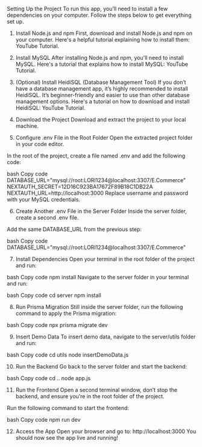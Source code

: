 Setting Up the Project
To run this app, you’ll need to install a few dependencies on your computer. Follow the steps below to get everything set up.

1. Install Node.js and npm
First, download and install Node.js and npm on your computer.
Here's a helpful tutorial explaining how to install them: YouTube Tutorial.

2. Install MySQL
After installing Node.js and npm, you'll need to install MySQL.
Here's a tutorial that explains how to install MySQL: YouTube Tutorial.

3. (Optional) Install HeidiSQL (Database Management Tool)
If you don’t have a database management app, it’s highly recommended to install HeidiSQL. It’s beginner-friendly and easier to use than other database management options.
Here's a tutorial on how to download and install HeidiSQL: YouTube Tutorial.

4. Download the Project
Download and extract the project to your local machine.

5. Configure .env File in the Root Folder
Open the extracted project folder in your code editor.

In the root of the project, create a file named .env and add the following code:

bash
Copy code
DATABASE_URL="mysql://root:LORI1234@localhost:3307/E.Commerce"
NEXTAUTH_SECRET=12D16C923BA17672F89B18C1DB22A
NEXTAUTH_URL=http://localhost:3000
Replace username and password with your MySQL credentials.

6. Create Another .env File in the Server Folder
Inside the server folder, create a second .env file.

Add the same DATABASE_URL from the previous step:

bash
Copy code
DATABASE_URL="mysql://root:LORI1234@localhost:3307/E.Commerce"

7. Install Dependencies
Open your terminal in the root folder of the project and run:

bash
Copy code
npm install
Navigate to the server folder in your terminal and run:

bash
Copy code
cd server
npm install

8. Run Prisma Migration
Still inside the server folder, run the following command to apply the Prisma migration:

bash
Copy code
npx prisma migrate dev

9. Insert Demo Data
To insert demo data, navigate to the server/utils folder and run:

bash
Copy code
cd utils
node insertDemoData.js

10. Run the Backend
Go back to the server folder and start the backend:

bash
Copy code
cd ..
node app.js

11. Run the Frontend
Open a second terminal window, don’t stop the backend, and ensure you’re in the root folder of the project.

Run the following command to start the frontend:

bash
Copy code
npm run dev

12. Access the App
Open your browser and go to: http://localhost:3000
You should now see the app live and running!
